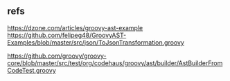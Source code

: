 

## refs
https://dzone.com/articles/groovy-ast-example
https://github.com/felipeg48/GroovyAST-Examples/blob/master/src/json/ToJsonTransformation.groovy

https://github.com/groovy/groovy-core/blob/master/src/test/org/codehaus/groovy/ast/builder/AstBuilderFromCodeTest.groovy


